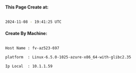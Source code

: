 
   
#### This Page Create at:

```bash

2024-11-08 - 19:41:25 UTC

```

#### Create By Machine:

```bash

Host Name : fv-az523-697

platform  : Linux-6.5.0-1025-azure-x86_64-with-glibc2.35

Ip Local  : 10.1.1.59

```

